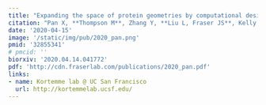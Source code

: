 ```yaml
---
title: "Expanding the space of protein geometries by computational design of ​de novo fold families. "
citation: "Pan X, **Thompson M**, Zhang Y, **Liu L, Fraser JS**, Kelly MJS, Kortemme T. *Science*. 2020."
date: '2020-04-15'
image: '/static/img/pub/2020_pan.png'
pmid: '32855341'
# pmcid: ''
biorxiv: '2020.04.14.041772'
pdf: 'http://cdn.fraserlab.com/publications/2020_pan.pdf'
links:
- name: Kortemme lab @ UC San Francisco
  url: http://kortemmelab.ucsf.edu/
---
```

